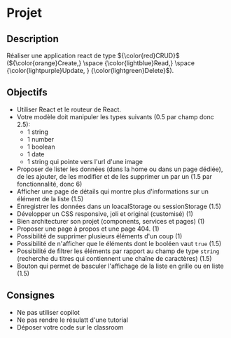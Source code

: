 # Projet

## Description

Réaliser une application react de type ${\color{red}CRUD}$ (${\color{orange}Create,} \space {\color{lightblue}Read,} \space  {\color{lightpurple}Update, } {\color{lightgreen}Delete}$).
## Objectifs

- Utiliser React et le routeur de React.
- Votre modèle doit manipuler les types suivants (0.5 par champ donc 2.5):
    - 1 string
    - 1 number
    - 1 boolean
    - 1 date
    - 1 string qui pointe vers l'url d'une image
- Proposer de lister les données (dans la home ou dans un page dédiée), de les ajouter, de les modifier et de les supprimer un par un (1.5 par fonctionnalité, donc 6)
- Afficher une page de détails qui montre plus d'informations sur un élément de la liste (1.5)
- Enregistrer les données dans un loacalStorage ou sessionStorage (1.5)
- Développer un CSS responsive, joli et original (customisé) (1)
- Bien architecturer son projet (components, services et pages) (1)
- Proposer une page à propos et une page 404. (1)
- Possibilité de supprimer plusieurs éléments d'un coup (1)
- Possibilité de n'afficher que le éléments dont le booléen vaut `true` (1.5)
- Possibilité de filtrer les éléments par rapport au champ de type `string` (recherche du titres qui contiennent une chaîne de caractères) (1.5)
- Bouton qui permet de basculer l'affichage de la liste en grille ou en liste (1.5)

## Consignes

- Ne pas utiliser copilot
- Ne pas rendre le résulatt d'une tutorial
- Déposer votre code sur le classroom
